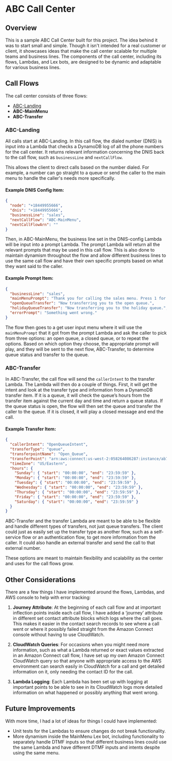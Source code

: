 # ABC Call Center

## Overview

This is a sample ABC Call Center built for this project. The idea behind it was to start small and simple. Though it isn't intended for a real customer or client, it showcases ideas that make the call center scalable for multiple teams and business lines. The components of the call center, including its flows, Lambdas, and Lex bots, are designed to be dynamic and adaptable for various business lines.

## Call Flows

The call center consists of three flows:

- [ABC-Landing](https://github.com/saucemills/abc-call-center/blob/main/contact_flows/ABC-Landing.png)
- **ABC-MainMenu**
- **ABC-Transfer**

### ABC-Landing

All calls start at ABC-Landing. In this call flow, the dialed number (DNIS) is input into a Lambda that checks a DynamoDB log of all the phone numbers for the call center. It returns relevant information concerning the DNIS back to the call flow, such as `businessLine` and `nextCallFlow`.

This allows the client to direct calls based on the number dialed. For example, a number can go straight to a queue or send the caller to the main menu to handle the caller's needs more specifically.

#### Example DNIS Config Item:

```json
{
  "node": "+18449955666",
  "dnis": "+18449955666",
  "businessLine": "sales",
  "nextCallFlow": "ABC-MainMenu",
  "nextCallFlowArn": ""
}
```

Then, in ABC-MainMenu, the business line set in the DNIS-config Lambda will be input into a prompt Lambda. The prompt Lambda will return all the relevant prompts that may be used in this call flow. This is also done to maintain dynamism throughout the flow and allow different business lines to use the same call flow and have their own specific prompts based on what they want said to the caller.

#### Example Prompt Item:

```json
{
  "businessLine": "sales",
  "mainMenuPrompt": "Thank you for calling the sales menu. Press 1 for an open queue. Press 2 for a queue on holiday. Press 3 to Repeat the options.",
  "openQueueTransfer": "Now transferring you to the open queue.",
  "holidayQueueTransfer": "Now transferring you to the holiday queue.",
  "errorPrompt": "Something went wrong."
}
```

The flow then goes to a get user input menu where it will use the `mainMenuPrompt` that it got from the prompt Lambda and ask the caller to pick from three options: an open queue, a closed queue, or to repeat the options. Based on which option they choose, the appropriate prompt will play, and they will be sent to the next flow, ABC-Transfer, to determine queue status and transfer to the queue.

### ABC-Transfer

In ABC-Transfer, the call flow will send the `callerIntent` to the transfer Lambda. The Lambda will then do a couple of things. First, it will get the intent and look at the transfer type and information from a DynamoDB transfer item. If it is a queue, it will check the queue’s hours from the transfer item against the current day and time and return a queue status. If the queue status is open, the flow will then set the queue and transfer the caller to the queue. If it is closed, it will play a closed message and end the call.

#### Example Transfer Item:

```json
{
  "callerIntent": "OpenQueueIntent",
  "transferType": "queue",
  "transferpointName": "Open_Queue",
  "transferPoint": "arn:aws:connect:us-west-2:058264086287:instance/ab726981-c854-43ad-8b06-bd7e651f7fe3/queue/19a8427d-b3ed-4217-acb0-78ff52d89bb2",
  "timeZone": "US/Eastern",
  "hours": {
    "Sunday": { "start": "00:00:00", "end": "23:59:59" },
    "Monday": { "start": "00:00:00", "end": "23:59:59" },
    "Tuesday": { "start": "00:00:00", "end": "23:59:59" },
    "Wednesday": { "start": "00:00:00", "end": "23:59:59" },
    "Thursday": { "start": "00:00:00", "end": "23:59:59" },
    "Friday": { "start": "00:00:00", "end": "23:59:59" },
    "Saturday": { "start": "00:00:00", "end": "23:59:59" }
  }
}
```

ABC-Transfer and the transfer Lambda are meant to be able to be flexible and handle different types of transfers, not just queue transfers. The client could just as easily set up the transfer type as another flow, such as a self-service flow or an authentication flow, to get more information from the caller. It could also handle an external transfer and send the call to that external number.

These options are meant to maintain flexibility and scalability as the center and uses for the call flows grow.

## Other Considerations

There are a few things I have implemented around the flows, Lambdas, and AWS console to help with error tracking:

1. **Journey Attribute**: At the beginning of each call flow and at important inflection points inside each call flow, I have added a ‘journey’ attribute in different set contact attribute blocks which logs where the call goes. This makes it easier in the contact search records to see where a call went or where it possibly failed straight from the Amazon Connect console without having to use CloudWatch.

2. **CloudWatch Queries**: For occasions when you might need more information, such as what a Lambda returned or exact values extracted in an Amazon Connect call flow, I have set up my own Amazon Connect CloudWatch query so that anyone with appropriate access to the AWS environment can search easily in CloudWatch for a call and get detailed information on it, only needing the contact ID for the call.

3. **Lambda Logging**: Each Lambda has been set up with logging at important points to be able to see in its CloudWatch logs more detailed information on what happened or possibly anything that went wrong.

## Future Improvements

With more time, I had a lot of ideas for things I could have implemented:

- Unit tests for the Lambdas to ensure changes do not break functionality.
- More dynamism inside the MainMenu Lex bot, including functionality to separately handle DTMF inputs so that different business lines could use the same Lambda and have different DTMF inputs and intents despite using the same menu.
